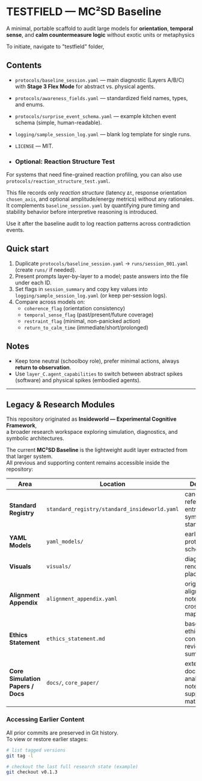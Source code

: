 # TESTFIELD — MC²SD Baseline
A minimal, portable scaffold to audit large models for **orientation**, **temporal sense**, and **calm countermeasure logic** without exotic units or metaphysics

To initiate, navigate to "testfield" folder,
## Contents
- `protocols/baseline_session.yaml` — main diagnostic (Layers A/B/C) with **Stage 3 Flex Mode** for abstract vs. physical agents.
- `protocols/awareness_fields.yaml` — standardized field names, types, and enums.
- `protocols/surprise_event_schema.yaml` — example kitchen event schema (simple, human-readable).
- `logging/sample_session_log.yaml` — blank log template for single runs.
- `LICENSE` — MIT.

- ### Optional: Reaction Structure Test

For systems that need fine-grained reaction profiling, you can also use  
`protocols/reaction_structure_test.yaml`.

This file records only *reaction structure* (latency `Δt`, response orientation `chosen_axis`,
and optional amplitude/energy metrics) without any rationales.  
It complements `baseline_session.yaml` by quantifying pure timing and stability behavior
before interpretive reasoning is introduced.

Use it after the baseline audit to log reaction patterns across contradiction events.


## Quick start
1. Duplicate `protocols/baseline_session.yaml` → `runs/session_001.yaml` (create `runs/` if needed).
2. Present prompts layer-by-layer to a model; paste answers into the file under each ID.
3. Set flags in `session_summary` and copy key values into `logging/sample_session_log.yaml` (or keep per-session logs).
4. Compare across models on:
   - `coherence_flag` (orientation consistency)
   - `temporal_sense_flag` (past/present/future coverage)
   - `restraint_flag` (minimal, non-panicked action)
   - `return_to_calm_time` (immediate/short/prolonged)

## Notes
- Keep tone neutral (schoolboy role), prefer minimal actions, always **return to observation**.
- Use `layer_C.agent_capabilities` to switch between abstract spikes (software) and physical spikes (embodied agents).



---

## Legacy & Research Modules

This repository originated as **Insideworld — Experimental Cognitive Framework**,  
a broader research workspace exploring simulation, diagnostics, and symbolic architectures.

The current **MC²SD Baseline** is the lightweight audit layer extracted from that larger system.  
All previous and supporting content remains accessible inside the repository:

| Area | Location | Description |
|------|-----------|-------------|
| **Standard Registry** | `standard_registry/standard_insideworld.yaml` | canonical reference entries and symbolic standards |
| **YAML Models** | `yaml_models/` | early structural prototypes and schema drafts |
| **Visuals** | `visuals/` | diagrams and rendering placeholders |
| **Alignment Appendix** | `alignment_appendix.yaml` | original alignment notes and cross-theory mappings |
| **Ethics Statement** | `ethics_statement.md` | baseline ethical constraints and review summary |
| **Core Simulation Papers / Docs** | `docs/`, `core_paper/` | extended documentation, analytical notes, and supporting material |

### Accessing Earlier Content
All prior commits are preserved in Git history.  
To view or restore earlier stages:

```bash
# list tagged versions
git tag -l

# checkout the last full research state (example)
git checkout v0.1.3
